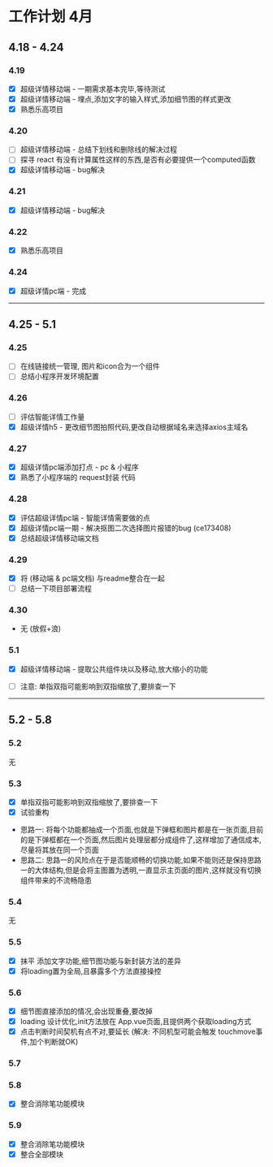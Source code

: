 # 工作计划 4月

## 4.18 - 4.24
### 4.19
- [x] 超级详情移动端 - 一期需求基本完毕,等待测试
- [x] 超级详情移动端 - 埋点,添加文字的输入样式,添加细节图的样式更改
- [x] 熟悉乐高项目

### 4.20
- [ ] 超级详情移动端 - 总结下划线和删除线的解决过程
- [ ] 探寻 react 有没有计算属性这样的东西,是否有必要提供一个computed函数
- [x] 超级详情移动端 - bug解决

### 4.21
- [x] 超级详情移动端 - bug解决

### 4.22
- [x] 熟悉乐高项目

### 4.24
- [x] 超级详情pc端 - 完成

---

## 4.25 - 5.1
### 4.25
- [ ] 在线链接统一管理, 图片和icon合为一个组件
- [ ] 总结小程序开发环境配置

### 4.26
- [ ] 评估智能详情工作量
- [x] 超级详情h5 - 更改细节图拍照代码,更改自动根据域名来选择axios主域名

### 4.27
- [x] 超级详情pc端添加打点 - pc & 小程序
- [x] 熟悉了小程序端的 request封装 代码

### 4.28
- [x] 评估超级详情pc端 - 智能详情需要做的点
- [x] 超级详情pc端一期 - 解决抠图二次选择图片报错的bug (ce173408)
- [x] 总结超级详情移动端文档

### 4.29
- [x] 将 (移动端 & pc端文档) 与readme整合在一起
- [ ] 总结一下项目部署流程

### 4.30
- 无 (放假+浪)

### 5.1
- [x] 超级详情移动端 - 提取公共组件块以及移动,放大缩小的功能
- [ ] 注意: 单指双指可能影响到双指缩放了,要排查一下


---

## 5.2 - 5.8

### 5.2
无

### 5.3
- [x] 单指双指可能影响到双指缩放了,要排查一下
- [x] 试验重构
+ 思路一: 将每个功能都抽成一个页面,也就是下弹框和图片都是在一张页面,目前的是下弹框都在一个页面,然后图片处理层都分成组件了,这样增加了通信成本,尽量将其放在同一个页面
+ 思路二: 思路一的风险点在于是否能顺畅的切换功能,如果不能则还是保持思路一的大体结构,但是会将主图置为透明,一直显示主页面的图片,这样就没有切换组件带来的不流畅隐患

### 5.4
无

### 5.5
- [x] 抹平 添加文字功能,细节图功能与新封装方法的差异
- [x] 将loading置为全局,且暴露多个方法直接操控

### 5.6
- [x] 细节图直接添加的情况,会出现重叠,要改掉
- [x] loading 设计优化,init方法放在 App.vue页面,且提供两个获取loading方式
- [x] 点击判断时间契机有点不对,要延长 (解决: 不同机型可能会触发 touchmove事件,加个判断就OK)

### 5.7

### 5.8
- [x] 整合消除笔功能模块

### 5.9
- [x] 整合消除笔功能模块
- [x] 整合全部模块
